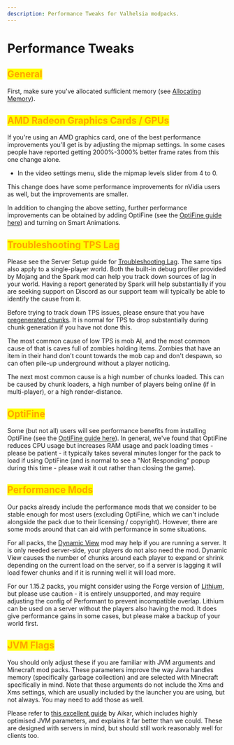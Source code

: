 ```yaml
---
description: Performance Tweaks for Valhelsia modpacks.
---
```


# Performance Tweaks

## <mark style="color:orange;">General</mark>

First, make sure you've allocated sufficient memory (see [Allocating Memory](allocating-memory.md#servers)).

## <mark style="color:orange;">AMD Radeon Graphics Cards / GPUs</mark>

If you're using an AMD graphics card, one of the best performance improvements you'll get is by adjusting the mipmap settings. In some cases people have reported getting 2000%-3000% better frame rates from this one change alone.

* In the video settings menu, slide the mipmap levels slider from 4 to 0.

This change does have some performance improvements for nVidia users as well, but the improvements are smaller.

In addition to changing the above setting, further performance improvements can be obtained by adding OptiFine (see the [OptiFine guide here](optifine.md)) and turning on Smart Animations.

## <mark style="color:orange;">Troubleshooting TPS Lag</mark>

Please see the Server Setup guide for [Troubleshooting Lag](server-setup.md#troubleshooting-lag). The same tips also apply to a single-player world. Both the built-in debug profiler provided by Mojang and the Spark mod can help you track down sources of lag in your world. Having a report generated by Spark will help substantially if you are seeking support on Discord as our support team will typically be able to identify the cause from it.

Before trying to track down TPS issues, please ensure that you have [pregenerated chunks](https://wiki.valhelsia.net/navigation/knowledgebase/server-setup#pre-generating-chunks). It is normal for TPS to drop substantially during chunk generation if you have not done this.

The most common cause of low TPS is mob AI, and the most common cause of that is caves full of zombies holding items. Zombies that have an item in their hand don't count towards the mob cap and don't despawn, so can often pile-up underground without a player noticing.

The next most common cause is a high number of chunks loaded. This can be caused by chunk loaders, a high number of players being online (if in multi-player), or a high render-distance.

## <mark style="color:orange;">OptiFine</mark>

Some (but not all) users will see performance benefits from installing OptiFine (see the [OptiFine guide here](optifine.md)). In general, we've found that OptiFine reduces CPU usage but increases RAM usage and pack loading times - please be patient - it typically takes several minutes longer for the pack to load if using OptiFine (and is normal to see a "Not Responding" popup during this time - please wait it out rather than closing the game).

## <mark style="color:orange;">Performance Mods</mark>

Our packs already include the performance mods that we consider to be stable enough for most users (excluding OptiFine, which we can't include alongside the pack due to their licensing / copyright). However, there are some mods around that can aid with performance in some situations.&#x20;

For all packs, the [Dynamic View](https://www.curseforge.com/minecraft/mc-mods/dynamic-view) mod may help if you are running a server. It is only needed server-side, your players do not also need the mod. Dynamic View causes the number of chunks around each player to expand or shrink depending on the current load on the server, so if a server is lagging it will load fewer chunks and if it is running well it will load more.

For our 1.15.2 packs, you might consider using the Forge version of [Lithium](https://www.curseforge.com/minecraft/mc-mods/lithium-forge), but please use caution - it is entirely unsupported, and may require adjusting the config of Performant to prevent incompatible overlap. Lithium can be used on a server without the players also having the mod. It does give performance gains in some cases, but please make a backup of your world first.

## <mark style="color:orange;">JVM Flags</mark>

You should only adjust these if you are familiar with JVM arguments and Minecraft mod packs. These parameters improve the way Java handles memory (specifically garbage collection) and are selected with Minecraft specifically in mind. Note that these arguments do not include the Xms and Xms settings, which are usually included by the launcher you are using, but not always. You may need to add those as well.

Please refer to [this excellent guide](https://aikar.co/mcflags.html) by Aikar, which includes highly optimised JVM parameters, and explains it far better than we could. These are designed with servers in mind, but should still work reasonably well for clients too.
